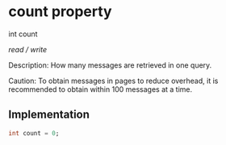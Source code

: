 


# count property







int count
  
_<span class="feature">read / write</span>_



<p>Description: How many messages are retrieved in one query.</p>
<p>Caution: To obtain messages in pages to reduce overhead, it is recommended to obtain within 100 messages at a time.</p>



## Implementation

```dart
int count = 0;
```







